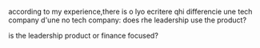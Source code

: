 according to my experience,there is o lyo ecritere qhi differencie une tech company d'une no  tech company: does rhe leadership use the product?

is the leadership product or finance focused?
